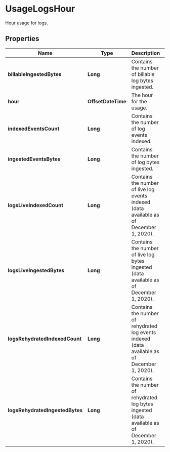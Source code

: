 

# UsageLogsHour

Hour usage for logs.

## Properties

Name | Type | Description | Notes
------------ | ------------- | ------------- | -------------
**billableIngestedBytes** | **Long** | Contains the number of billable log bytes ingested. |  [optional]
**hour** | **OffsetDateTime** | The hour for the usage. |  [optional]
**indexedEventsCount** | **Long** | Contains the number of log events indexed. |  [optional]
**ingestedEventsBytes** | **Long** | Contains the number of log bytes ingested. |  [optional]
**logsLiveIndexedCount** | **Long** | Contains the number of live log events indexed (data available as of December 1, 2020). |  [optional]
**logsLiveIngestedBytes** | **Long** | Contains the number of live log bytes ingested (data available as of December 1, 2020). |  [optional]
**logsRehydratedIndexedCount** | **Long** | Contains the number of rehydrated log events indexed (data available as of December 1, 2020). |  [optional]
**logsRehydratedIngestedBytes** | **Long** | Contains the number of rehydrated log bytes ingested (data available as of December 1, 2020). |  [optional]



